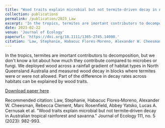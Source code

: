 ```yaml
---
title: "Wood traits explain microbial but not termite-driven decay in Australian tropical rainforest and savanna."
collection: publications
permalink: /publication/2023_Law
excerpt: 'In the tropics, termites are imortant contributors to decomposition, but we don't know a lot about how much they contribute compared to microbes or fungi. We deployed wood across a rainfall gradient of habitat types in North Queensland Australia and measured wood decay in blocks where termites were or were not allowed. Part of the difference in decay rates across habitats can be explained by wood traits.'
date: 2023-02-22
venue: 'Journal of Ecology'
paperurl: 'https://doi.org/10.1111/1365-2745.14090.'
citation: 'Law, Stephanie, Habacuc Flores‐Moreno, Alexander W. Cheesman, Rebecca Clement, Marc Rosenfield, Abbey Yatsko, Lucas A. Cernusak et al. "Wood traits explain microbial but not termite‐driven decay in Australian tropical rainforest and savanna." Journal of Ecology 111, no. 5 (2023): 982-993.'
---
```

In the tropics, termites are imortant contributors to decomposition, but we don't know a lot about how much they contribute compared to microbes or fungi. We deployed wood across a rainfall gradient of habitat types in North Queensland Australia and measured wood decay in blocks where termites were or were not allowed. Part of the difference in decay rates across habitats can be explained by wood traits.

[Download paper here](http://academicpages.github.io/files/2023_LawWoodTraits.pdf)

Recommended citation: Law, Stephanie, Habacuc Flores‐Moreno, Alexander W. Cheesman, Rebecca Clement, Marc Rosenfield, Abbey Yatsko, Lucas A. Cernusak et al. "Wood traits explain microbial but not termite‐driven decay in Australian tropical rainforest and savanna." Journal of Ecology 111, no. 5 (2023): 982-993.
